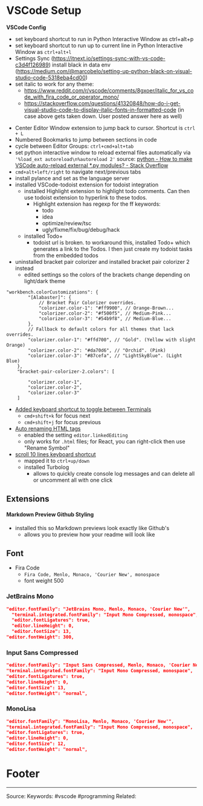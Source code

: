 # VSCode Setup
**VSCode Config**
- set keyboard shortcut to run in Python Interactive Window as ctrl+alt+p 
- set keyboard shortcut to run up to current line in Python Interactive Window as `ctrl+alt+l`
- Settings Sync (https://itnext.io/settings-sync-with-vs-code-c3d4f126989) 
install black in data env (https://medium.com/@marcobelo/setting-up-python-black-on-visual-studio-code-5318eba4cd00) 
- set italic to work for any theme:  
	- https://www.reddit.com/r/vscode/comments/8gxoer/italic_for_vs_code_with_fira_code_or_operator_mono/ 
	- https://stackoverflow.com/questions/41320848/how-do-i-get-visual-studio-code-to-display-italic-fonts-in-formatted-code (in case above gets taken down. User posted answer here as well) 
* Center Editor Window extension to jump back to cursor. Shortcut is `ctrl + L`
* Numbered Bookmarks to jump between sections in code
* cycle between Editor Groups: `ctrl+cmd+alt+tab`
* set python interactive window to reload external files automatically via `'%load_ext autoreload\n%autoreload 2'` source: [python - How to make VSCode auto-reload external *.py modules? - Stack Overflow](https://stackoverflow.com/questions/56059651/how-to-make-vscode-auto-reload-external-py-modules)
* `cmd+alt+left/right` to navigate next/previous tabs
* install pylance and set as the language server
* installed VSCode-todoist extension for todoist integration
	* installed Highlight extension to highlight todo comments. Can then use todoist extension to hyperlink  to these todos.
		* Highlight extension has regexp for the ff keywords:
			* todo
			* idea
			* optimize/review/tsc
			* ugly/fixme/fix/bug/debug/hack
	* installed Todo+
		* todoist url is broken. to workaround this, installed Todo+ which generates a link to the Todos. I then just create my todoist tasks from the embedded todos
* uninstalled bracket pair colorizer and installed bracket pair colorizer 2 instead
	* edited settings so the colors of the brackets change depending on light/dark theme
```
"workbench.colorCustomizations": {
        "[Alabaster]": {
            // Bracket Pair Colorizer overrides.
            "colorizer.color-1": "#ff9900", // Orange-Brown...
            "colorizer.color-2": "#f500f5", // Medium-Pink...
            "colorizer.color-3": "#54b9f8", // Medium-Blue...
        },
        // Fallback to default colors for all themes that lack overrides.
        "colorizer.color-1": "#ffd700", // "Gold". (Yellow with slight Orange)
        "colorizer.color-2": "#da70d6", // "Orchid". (Pink) 
        "colorizer.color-3": "#87cefa", // "LightSkyBlue". (Light Blue)
    },
    "bracket-pair-colorizer-2.colors": [
    
        "colorizer.color-1",
        "colorizer.color-2",
        "colorizer.color-3"
    ]
```

- [Added keyboard shortcut to toggle between Terminals](https://til.hashrocket.com/posts/jh0gje9pds-toggle-between-terminals-in-vscode)
	- `cmd+shift+k` for focus next
	- `cmd+shift+j` for focus previous
- [Auto renaming HTML tags](https://roboleary.net/vscode/2020/08/05/dont-need-extensions.html)
	- enabled the setting `editor.linkedEditing`
	- only works for `.html` files; for React, you can right-click then use "Rename Symbol"
- [scroll 10 lines keyboard shortcut](https://stackoverflow.com/questions/61948360/how-to-scroll-10-line-vertically-with-keyboard-without-moving-cursor-in-vs-code)
	- mapped it to `ctrl+up/down`
	- installed Turbolog
	  - allows to quickly create console log messages and can delete all or uncomment all with one click
## Extensions
#### Markdown Preview Github Styling
- installed this so Markdown previews look exactly like Github's
  - allows you to preview how your readme will look like

## Font
- Fira Code 
  - `Fira Code, Menlo, Monaco, 'Courier New', monospace`
  - font weight 500
### JetBrains Mono
```json
"editor.fontFamily": "JetBrains Mono, Menlo, Monaco, 'Courier New'",
  "terminal.integrated.fontFamily": "Input Mono Compressed, monospace",
  "editor.fontLigatures": true,
  "editor.lineHeight": 0,
  "editor.fontSize": 13,
"editor.fontWeight": 300,
```
### Input Sans Compressed
```json
"editor.fontFamily": "Input Sans Compressed, Menlo, Monaco, 'Courier New'",
"terminal.integrated.fontFamily": "Input Mono Compressed, monospace",
"editor.fontLigatures": true,
"editor.lineHeight": 0,
"editor.fontSize": 13,
"editor.fontWeight": "normal",
```
### MonoLisa
```json
"editor.fontFamily": "MonoLisa, Menlo, Monaco, 'Courier New'",
"terminal.integrated.fontFamily": "Input Mono Compressed, monospace",
"editor.fontLigatures": true,
"editor.lineHeight": 0,
"editor.fontSize": 12,
"editor.fontWeight": "normal",
```

# Footer
---
Source:
Keywords: #vscode #programming 
Related: